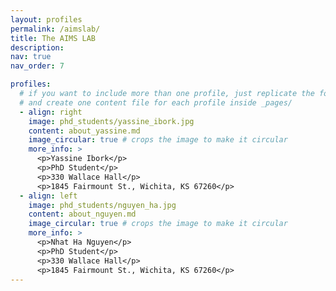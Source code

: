 ```yaml
---
layout: profiles
permalink: /aimslab/
title: The AIMS LAB
description: 
nav: true
nav_order: 7

profiles:
  # if you want to include more than one profile, just replicate the following block
  # and create one content file for each profile inside _pages/
  - align: right
    image: phd_students/yassine_ibork.jpg
    content: about_yassine.md
    image_circular: true # crops the image to make it circular
    more_info: >
      <p>Yassine Ibork</p>
      <p>PhD Student</p>
      <p>330 Wallace Hall</p>
      <p>1845 Fairmount St., Wichita, KS 67260</p>
  - align: left
    image: phd_students/nguyen_ha.jpg
    content: about_nguyen.md
    image_circular: true # crops the image to make it circular
    more_info: >
      <p>Nhat Ha Nguyen</p>
      <p>PhD Student</p>
      <p>330 Wallace Hall</p>
      <p>1845 Fairmount St., Wichita, KS 67260</p>
---
```

